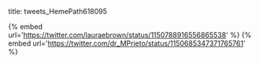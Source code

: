 title: tweets_HemePath618095

{% embed url='https://twitter.com/lauraebrown/status/1150788916556865538' %}
{% embed url='https://twitter.com/dr_MPrieto/status/1150685347371765761' %}
